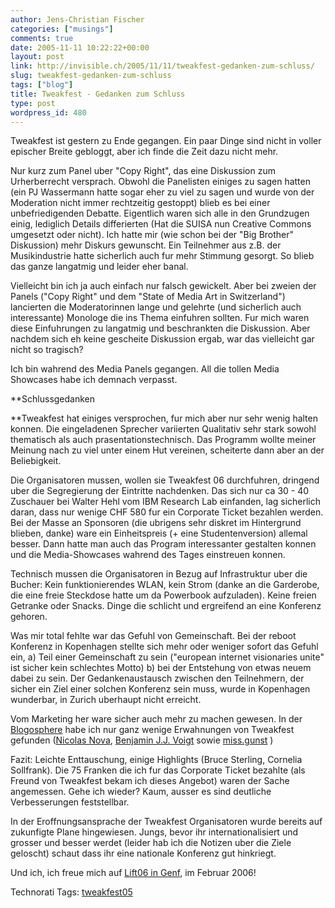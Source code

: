 ```yaml
---
author: Jens-Christian Fischer
categories: ["musings"]
comments: true
date: 2005-11-11 10:22:22+00:00
layout: post
link: http://invisible.ch/2005/11/11/tweakfest-gedanken-zum-schluss/
slug: tweakfest-gedanken-zum-schluss
tags: ["blog"]
title: Tweakfest - Gedanken zum Schluss
type: post
wordpress_id: 480
---
```



Tweakfest ist gestern zu Ende gegangen. Ein paar Dinge sind nicht in voller epischer Breite gebloggt, aber ich finde die Zeit dazu nicht mehr.



Nur kurz zum Panel uber "Copy Right", das eine Diskussion zum Urherberrecht versprach. Obwohl die Panelisten einiges zu sagen hatten (ein PJ Wassermann hatte sogar eher zu viel zu sagen und wurde von der Moderation nicht immer rechtzeitig gestoppt) blieb es bei einer unbefriedigenden Debatte. Eigentlich waren sich alle in den Grundzugen einig, lediglich Details differierten (Hat die SUISA nun Creative Commons umgesetzt oder nicht). Ich hatte mir (wie schon bei der "Big Brother" Diskussion) mehr Diskurs gewunscht. Ein Teilnehmer aus z.B. der Musikindustrie hatte sicherlich auch fur mehr Stimmung gesorgt. So blieb das ganze langatmig und leider eher banal.



Vielleicht bin ich ja auch einfach nur falsch gewickelt. Aber bei zweien der Panels ("Copy Right" und dem "State of Media Art in Switzerland") lancierten die Moderatorinnen lange und gelehrte (und sicherlich auch interessante) Monologe die ins Thema einfuhren sollten. Fur mich waren diese Einfuhrungen zu langatmig und beschrankten die Diskussion. Aber nachdem sich eh keine gescheite Diskussion ergab, war das vielleicht gar nicht so tragisch?



Ich bin wahrend des Media Panels gegangen. All die tollen Media Showcases habe ich demnach verpasst. 



**Schlussgedanken
  
**Tweakfest hat einiges versprochen, fur mich aber nur sehr wenig halten konnen. Die eingeladenen Sprecher variierten Qualitativ sehr stark sowohl thematisch als auch prasentationstechnisch. Das Programm wollte meiner Meinung nach zu viel unter einem Hut vereinen, scheiterte dann aber an der Beliebigkeit. 



Die Organisatoren mussen, wollen sie Tweakfest 06 durchfuhren, dringend uber die Segregierung der Eintritte nachdenken. Das sich nur ca 30 - 40 Zuschauer bei Walter Hehl vom IBM Research Lab einfanden, lag sicherlich daran, dass nur wenige CHF 580 fur ein Corporate Ticket bezahlen werden. Bei der Masse an Sponsoren (die ubrigens sehr diskret im Hintergrund blieben, danke) ware ein Einheitspreis (+ eine Studentenversion) allemal besser. Dann hatte man auch das Program interessanter gestalten konnen und die Media-Showcases wahrend des Tages einstreuen konnen.



Technisch mussen die Organisatoren in Bezug auf Infrastruktur uber die Bucher: Kein funktionierendes WLAN, kein Strom (danke an die Garderobe, die eine freie Steckdose hatte um da Powerbook aufzuladen). Keine freien Getranke oder Snacks. Dinge die schlicht und ergreifend an eine Konferenz gehoren.



Was mir total fehlte war das Gefuhl von Gemeinschaft. Bei der reboot Konferenz in Kopenhagen stellte sich mehr oder weniger sofort das Gefuhl ein, a) Teil einer Gemeinschaft zu sein ("european internet visionaries unite" ist sicher kein schlechtes Motto) b) bei der Entstehung von etwas neuem dabei zu sein. Der Gedankenaustausch zwischen den Teilnehmern, der sicher ein Ziel einer solchen Konferenz sein muss, wurde in Kopenhagen wunderbar, in Zurich uberhaupt nicht erreicht.



Vom Marketing her ware sicher auch mehr zu machen gewesen. In der [Blogosphere](http://www.technorati.com/search/tweakfest) habe ich nur ganz wenige Erwahnungen von Tweakfest gefunden ([Nicolas Nova](http://tecfa.unige.ch/perso/staf/nova/blog/2005/11/09/a-day-in-zurich/), [Benjamin J.J. Voigt](http://www.shamiro.ch/Comments+On+Tweakfest.aspx) sowie [miss.gunst](http://www.homemade-labor.ch/weblog/archives/2005/11/tweakfest.html) )



Fazit: Leichte Enttauschung, einige Highlights (Bruce Sterling, Cornelia Sollfrank). Die 75 Franken die ich fur das Corporate Ticket bezahlte (als Freund von Tweakfest bekam ich dieses Angebot) waren der Sache angemessen. Gehe ich wieder? Kaum, ausser es sind deutliche Verbesserungen feststellbar. 



In der Eroffnungsansprache der Tweakfest Organisatoren wurde bereits auf zukunfigte Plane hingewiesen. Jungs, bevor ihr internationalisiert und grosser und besser werdet (leider hab ich die Notizen uber die Ziele geloscht) schaut dass ihr eine nationale Konferenz gut hinkriegt.



Und ich, ich freue mich auf [Lift06 in Genf](http://www.lift06.org/), im Februar 2006!





Technorati Tags: [tweakfest05](http://technorati.com/tag/tweakfest05)
